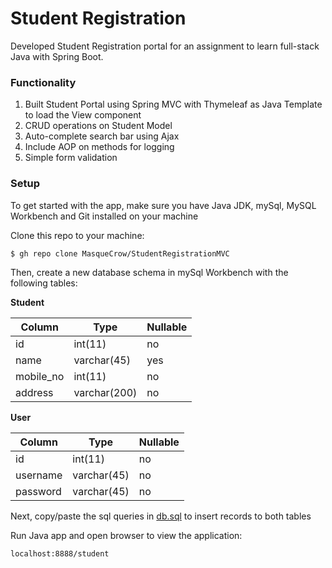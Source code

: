 # Student Registration

Developed Student Registration portal for an assignment to learn full-stack Java with Spring Boot.

### Functionality
1. Built Student Portal using Spring MVC with Thymeleaf as Java Template to load the View component
2. CRUD operations on Student Model
3. Auto-complete search bar using Ajax
4. Include AOP on methods for logging
5. Simple form validation 

### Setup
To get started with the app, make sure you have Java JDK, mySql, MySQL Workbench and Git installed on your machine

Clone this repo to your machine:
```
$ gh repo clone MasqueCrow/StudentRegistrationMVC
```

Then, create a new database schema in mySql Workbench with the following tables:

**Student**

| Column    | Type         | Nullable
| ------    | -----------  |------ | 
| id        | int(11)      | no    |
| name      | varchar(45)  | yes   | 
| mobile_no | int(11)      | no    |
| address   | varchar(200) | no    |

**User**

| Column    | Type         | Nullable
| ------    | -----------  |------ | 
| id        | int(11)      | no    |
| username  | varchar(45)  | no    | 
| password  | varchar(45)  | no    |

Next, copy/paste the sql queries in [db.sql](/src/main/resources/db.sql) to insert records to both tables

Run Java app and open browser to view the application:
```
localhost:8888/student
```
